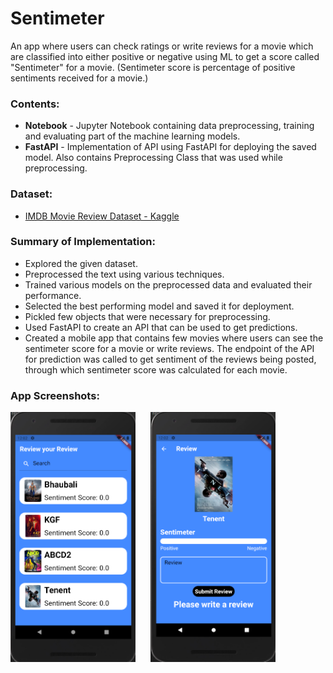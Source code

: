 # Sentimeter

An app where users can check ratings or write reviews for a movie which are classified into either positive or negative using ML to get a score called "Sentimeter" for a movie. 
(Sentimeter score is percentage of positive sentiments received for a movie.)

### Contents:
- <b>Notebook</b> - Jupyter Notebook containing data preprocessing, training and evaluating part of the machine learning models.
- <b>FastAPI</b> - Implementation of API using FastAPI for deploying the saved model. Also contains Preprocessing Class that was used while preprocessing.

### Dataset:

- [IMDB Movie Review Dataset - Kaggle](https://www.kaggle.com/lakshmi25npathi/imdb-dataset-of-50k-movie-reviews)

### Summary of Implementation:

- Explored the given dataset.
- Preprocessed the text using various techniques.
- Trained various models on the preprocessed data and evaluated their performance.
- Selected the best performing model and saved it for deployment.
- Pickled few objects that were necessary for preprocessing.
- Used FastAPI to create an API that can be used to get predictions.
- Created a mobile app that contains few movies where users can see the sentimeter score for a movie or write reviews. The endpoint of the API for prediction was called to get sentiment of the reviews being posted, through which sentimeter score was calculated for each movie. 

### App Screenshots:
<div>
  <img src="https://github.com/Jaydeep2401/Sentimeter/blob/master/App-Photos/App1.png" width="200" height="400">
  <img src="https://github.com/Jaydeep2401/Sentimeter/blob/master/App-Photos/App2.png" width="200" height="400" hspace="20">
</div>
